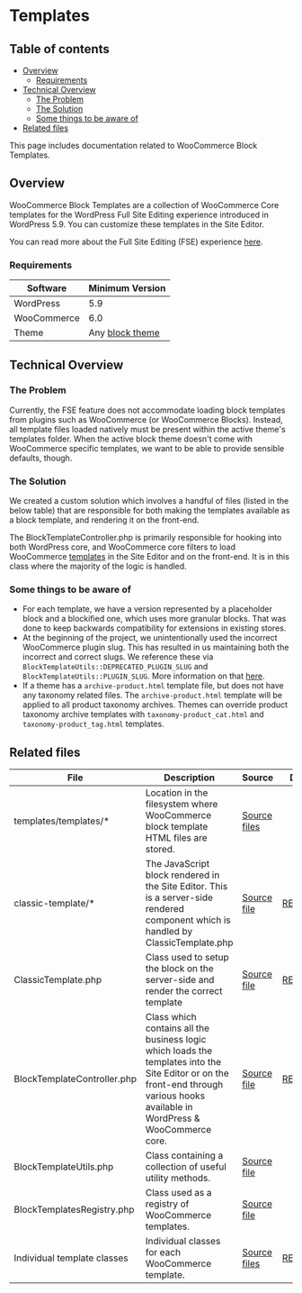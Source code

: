 # Templates <!-- omit in toc -->

## Table of contents <!-- omit in toc -->

-   [Overview](#overview)
    -   [Requirements](#requirements)
-   [Technical Overview](#technical-overview)
    -   [The Problem](#the-problem)
    -   [The Solution](#the-solution)
    -   [Some things to be aware of](#some-things-to-be-aware-of)
-   [Related files](#related-files)

This page includes documentation related to WooCommerce Block Templates.

## Overview

WooCommerce Block Templates are a collection of WooCommerce Core templates for the WordPress Full Site Editing experience introduced in WordPress 5.9. You can customize these templates in the Site Editor.

You can read more about the Full Site Editing (FSE) experience [here](https://developer.wordpress.org/block-editor/getting-started/full-site-editing/).

### Requirements

| Software    | Minimum Version                                                                                                                  |
|-------------|----------------------------------------------------------------------------------------------------------------------------------|
| WordPress   | 5.9                                                                                                                              |
| WooCommerce | 6.0                                                                                                                              |
| Theme       | Any [block theme](https://developer.wordpress.org/block-editor/how-to-guides/themes/block-theme-overview/#what-is-a-block-theme) |

## Technical Overview

### The Problem

Currently, the FSE feature does not accommodate loading block templates from plugins such as WooCommerce (or WooCommerce Blocks). Instead, all template files loaded natively must be present within the active theme's templates folder. When the active block theme doesn't come with WooCommerce specific templates, we want to be able to provide sensible defaults, though.

### The Solution

We created a custom solution which involves a handful of files (listed in the below table) that are responsible for both making the templates available as a block template, and rendering it on the front-end.

The BlockTemplateController.php is primarily responsible for hooking into both WordPress core, and WooCommerce core filters to load WooCommerce [templates](https://github.com/woocommerce/woocommerce-gutenberg-products-block/tree/trunk/templates/templates) in the Site Editor and on the front-end. It is in this class where the majority of the logic is handled.

### Some things to be aware of

-   For each template, we have a version represented by a placeholder block and a blockified one, which uses more granular blocks. That was done to keep backwards compatibility for extensions in existing stores.
-   At the beginning of the project, we unintentionally used the incorrect WooCommerce plugin slug. This has resulted in us maintaining both the incorrect and correct slugs. We reference these via `BlockTemplateUtils::DEPRECATED_PLUGIN_SLUG` and `BlockTemplateUtils::PLUGIN_SLUG`. More information on that [here](https://github.com/woocommerce/woocommerce-gutenberg-products-block/issues/5423).
-   If a theme has a `archive-product.html` template file, but does not have any taxonomy related files. The `archive-product.html` template will be applied to all product taxonomy archives. Themes can override product taxonomy archive templates with `taxonomy-product_cat.html` and `taxonomy-product_tag.html` templates.

## Related files

| File                        | Description                                                                                                                                                                     | Source                                                                                                                             | Docs                                                           |
|-----------------------------|---------------------------------------------------------------------------------------------------------------------------------------------------------------------------------|------------------------------------------------------------------------------------------------------------------------------------|----------------------------------------------------------------|
| templates/templates/\*      | Location in the filesystem where WooCommerce block template HTML files are stored.                                                                                              | [Source files](https://github.com/woocommerce/woocommerce/tree/trunk/plugins/woocommerce/templates/templates)                      |                                                                |
| classic-template/\*         | The JavaScript block rendered in the Site Editor. This is a server-side rendered component which is handled by ClassicTemplate.php                                              | [Source file](../../../../blocks/assets/js/blocks/classic-template)  | [README](../../../assets/js/blocks/classic-template/README.md) |
| ClassicTemplate.php         | Class used to setup the block on the server-side and render the correct template                                                                                                | [Source file](https://github.com/woocommerce/woocommerce/blob/trunk/plugins/woocommerce/src/Blocks/BlockTypes/ClassicTemplate.php) | [README](../../../assets/js/blocks/classic-template/README.md)    |
| BlockTemplateController.php | Class which contains all the business logic which loads the templates into the Site Editor or on the front-end through various hooks available in WordPress & WooCommerce core. | [Source file](https://github.com/woocommerce/woocommerce/blob/trunk/plugins/woocommerce/src/Blocks/BlockTemplatesController.php)   | [README](./block-template-controller.md)                       |
| BlockTemplateUtils.php      | Class containing a collection of useful utility methods.                                                                                                                        | [Source file](https://github.com/woocommerce/woocommerce/blob/trunk/plugins/woocommerce/src/Blocks/Utils/BlockTemplateUtils.php)   |                                                                |
| BlockTemplatesRegistry.php  | Class used as a registry of WooCommerce templates.                                                                                                                              | [Source file](https://github.com/woocommerce/woocommerce/blob/trunk/plugins/woocommerce/src/Blocks/BlockTemplatesRegistry.php)     |                                                                |
| Individual template classes | Individual classes for each WooCommerce template.                                                                                                                               | [Source files](https://github.com/woocommerce/woocommerce/tree/trunk/plugins/woocommerce/src/Blocks/Templates)                     | [README](./individual-template-classes.md)                     |
